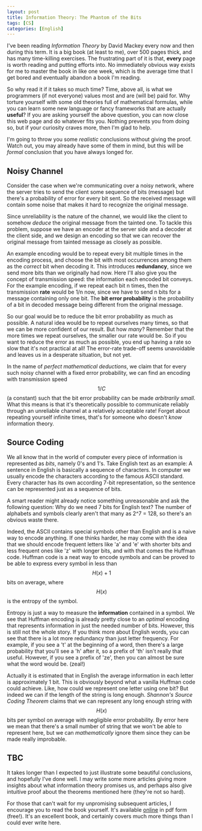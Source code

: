 ```yaml
---
layout: post
title: Information Theory: The Phantom of the Bits
tags: [CS]
categories: [English]
---
```

I've been reading *Information Theory* by David Mackey every now and then during this term. It is a big book (at least to me), over 500 pages thick, and has many time-killing exercises. The frustrating part of it is that, **every** page is worth reading and putting efforts into. No immediately obvious way exists for me to master the book in like one week, which is the average time that I get bored and eventually abandon a book I'm reading.

So why read it if it takes so much time? Time, above all, is what we programmers (if not everyone) values most and are (will be) paid for. Why torture yourself with some old theories full of mathematical formulas, while you can learn some new language or fancy frameworks that are actually **useful**? If you are asking yourself the above question, you can now close this web page and do whatever fits you. Nothing prevents you from doing so, but if your curiosity craves more, then I'm glad to help.

I'm going to throw you some *realistic* conclusions without giving the proof. Watch out, you may already have some of them in mind, but this will be *formal* conclusion that you have always longed for.

## Noisy Channel

Consider the case when we're communicating over a noisy network, where the server tries to send the client some sequence of bits (message) but there's a probability of error for every bit sent. So the received message will contain some noise that makes it hard to recognize the original message.

Since unreliability is the nature of the channel, we would like the client to somehow *deduce* the original message from the tainted one. To tackle this problem, suppose we have an encoder at the server side and a decoder at the client side, and we design an encoding so that we can recover the original message from tainted message as closely as possible.

An example encoding would be to repeat every bit multiple times in the encoding process, and choose the bit with most occurrences among them as the *correct* bit when decoding it. This introduces **redundancy**, since we send more bits than we originally had now. Here I'll also give you the concept of transmission speed: the information each encoded bit conveys. For the example encoding, if we repeat each bit n times, then the transmission **rate** would be 1/n now, since we have to send n bits for a message containing only one bit. The **bit error probability** is the probability of a bit in decoded message being different from the original message.

So our goal would be to reduce the bit error probability as much as possible. A natural idea would be to repeat ourselves many times, so that we can be more confident of our result. But how *many*? Remember that the more times we repeat ourselves, the smaller our rate would be. So if you want to reduce the error as much as possible, you end up having a rate so slow that it's not practical at all! The error-rate trade-off seems unavoidable and leaves us in a  desperate situation, but not yet.

In the name of *perfect mathematical deductions*, we claim that for every such noisy channel with a fixed error probability, we can find an encoding with transmission speed $$1/C$$ (a constant) such that the bit error probability can be  made *arbitrarily small*. What this means is that it's theoretically possible to communicate reliably through an unreliable channel at a relatively acceptable rate! Forget about repeating yourself infinite times, that's for someone who doesn't *know* information theory.

## Source Coding

We all know that in the world of computer every piece of information is represented as *bits*, namely 0's and 1's. Take English text as an example: A sentence in English is basically a sequence of characters. In computer we usually encode the characters according to the famous ASCII standard. Every character has its own according 7-bit representation, so the sentence can be represented just as a sequence of bits.

A smart reader might already notice something unreasonable and ask the following question: Why do we need 7 bits for English text? The number of alphabets and symbols clearly aren't that many as 2^7 = 128, so there's an obvious waste there.

Indeed, the ASCII contains special symbols other than English and is a naive way to encode anything. If one thinks harder, he may come with the idea that we should encode frequent letters like 'a' and 'e' with shorter bits and less frequent ones like 'z' with longer bits, and with that comes the Huffman code. Huffman code is a neat way to encode symbols and can be proved to be able to express every symbol in less than $$H(x) + 1$$ bits on average, where $$H(x)$$ is the entropy of the symbol.

Entropy is just a way to measure the **information** contained in a symbol. We see that Huffman encoding is already pretty close to an *optimal* encoding that represents information in just the needed number of bits. However, this is still not the whole story. If you think more about English words, you can see that there is a lot more redundancy than just letter frequency. For example, if you see a 't' at the beginning of a word, then there's a large probability that you'll see a 'h' after it, so a prefix of 'th' isn't really that useful. However, if you see a prefix of 'ze', then you can almost be sure what the word would be. (zeal!)

Actually it is estimated that in English the average information in each letter is approximately 1 bit. This is obviously beyond what a vanilla Huffman code could achieve. Like, how could we represent one letter using one bit? But indeed we can if the length of the string is long enough. *Shannon's Source Coding Theorem* claims that we can represent any long enough string with $$H(x)$$ bits per symbol on average with negligible error probability. By error here we mean that there's a small number of string that we won't be able to represent here, but we can *mathematically* ignore them since they can be made really improbable.

## TBC

It takes longer than I expected to just illustrate some beautiful conclusions, and hopefully I've done well. I may write some more articles giving more insights about what information theory promises us, and perhaps also give intuitive proof about the theorems mentioned here (they're not so hard).

For those that can't wait for my unpromising subsequent articles, I encourage you to read the book yourself. It's available [online](http://www.inference.org.uk/mackay/itila/book.html) in pdf form (free!). It's an excellent book, and certainly covers much more things than I could ever write here.